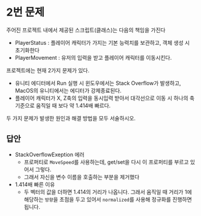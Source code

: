 # 2번 문제

주어진 프로젝트 내에서 제공된 스크립트(클래스)는 다음의 책임을 가진다
- PlayerStatus : 플레이어 캐릭터가 가지는 기본 능력치를 보관하고, 객체 생성 시 초기화한다
- PlayerMovement : 유저의 입력을 받고 플레이어 캐릭터를 이동시킨다.

프로젝트에는 현재 2가지 문제가 있다.
- 유니티 에디터에서 Run 실행 시 윈도우에서는 Stack Overflow가 발생하고, MacOS의 유니티에서는 에디터가 강제종료된다.
- 플레이어 캐릭터가 X, Z축의 입력을 동시입력 받아서 대각선으로 이동 시 하나의 축 기준으로 움직일 때 보다 약 1.414배 빠르다.

두 가지 문제가 발생한 원인과 해결 방법을 모두 서술하시오.

## 답안
- StackOverflowExeption 에러
  - 프로퍼티로 `MoveSpeed`를 사용하는데, get/set을 다시 이 프로퍼티를 부르고 있어서 그렇다.
  - 그래서 자신을 변수 이름을 호출하는 부분을 제거했다
- 1.414배 빠른 이유
  - 두 벡터의 값을 더하면 1.414의 거리가 나옵니다. 그래서 움직일 때 거리가 1에 해당하는 `방향`을 초점을 두고 있어서 `normalized`를 사용해 정규화를 진행하면 됩니다.